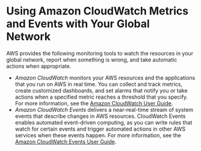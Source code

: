 # Using Amazon CloudWatch Metrics and Events with Your Global Network<a name="monitoring-overview"></a>

AWS provides the following monitoring tools to watch the resources in your global network, report when something is wrong, and take automatic actions when appropriate\.
+ *Amazon CloudWatch* monitors your AWS resources and the applications that you run on AWS in real time\. You can collect and track metrics, create customized dashboards, and set alarms that notify you or take actions when a specified metric reaches a threshold that you specify\. For more information, see the [Amazon CloudWatch User Guide](https://docs.aws.amazon.com/AmazonCloudWatch/latest/monitoring/)\.
+ *Amazon CloudWatch Events* delivers a near\-real\-time stream of system events that describe changes in AWS resources\. CloudWatch Events enables automated event\-driven computing, as you can write rules that watch for certain events and trigger automated actions in other AWS services when these events happen\. For more information, see the [Amazon CloudWatch Events User Guide](https://docs.aws.amazon.com/AmazonCloudWatch/latest/events/)\.